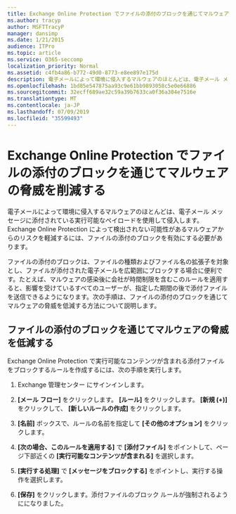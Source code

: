 ```yaml
---
title: Exchange Online Protection でファイルの添付のブロックを通じてマルウェアの脅威を削減する
ms.author: tracyp
author: MSFTTracyP
manager: dansimp
ms.date: 1/21/2015
audience: ITPro
ms.topic: article
ms.service: O365-seccomp
localization_priority: Normal
ms.assetid: c4fb4a86-b772-49d0-8773-e8ee897e175d
description: 電子メールによって環境に侵入するマルウェアのほとんどは、電子メール メッセージに添付されている実行可能なペイロードを使用して侵入します。Exchange Online Protection によって検出されない可能性があるマルウェアからのリスクを軽減するには、ファイルの添付のブロックを有効にする必要があります。
ms.openlocfilehash: 1bd85e547875aa93c9e61bb9893058c5e0e66886
ms.sourcegitcommit: 32ecff689ae32c59a39b7633ca0f36a304e7516e
ms.translationtype: MT
ms.contentlocale: ja-JP
ms.lasthandoff: 07/09/2019
ms.locfileid: "35599493"
---
```

# <a name="reducing-malware-threats-through-file-attachment-blocking-in-exchange-online-protection"></a>Exchange Online Protection でファイルの添付のブロックを通じてマルウェアの脅威を削減する

電子メールによって環境に侵入するマルウェアのほとんどは、電子メール メッセージに添付されている実行可能なペイロードを使用して侵入します。Exchange Online Protection によって検出されない可能性があるマルウェアからのリスクを軽減するには、ファイルの添付のブロックを有効にする必要があります。 
  
ファイルの添付のブロックは、ファイルの種類およびファイル名の拡張子を対象とし、ファイルが添付された電子メールを広範囲にブロックする場合に便利です。たとえば、マルウェアの感染後に会社が時間制限を含むこのルールを適用すると、影響を受けているすべてのユーザーが、指定した期間の後で添付ファイルを送信できるようになります。次の手順は、ファイルの添付のブロックを通じてマルウェアの脅威を低減する方法について説明します。 
  
## <a name="reducing-malware-threats-through-file-attachment-blocking"></a>ファイルの添付のブロックを通じてマルウェアの脅威を低減する

Exchange Online Protection で実行可能なコンテンツが含まれる添付ファイルをブロックするルールを作成するには、次の手順を実行します。
  
1. Exchange 管理センター にサインインします。
    
2. **[メール フロー]** をクリックします。 **[ルール]** をクリックします。 **[新規 (+)]** をクリックして、 **[新しいルールの作成]** をクリックします。 
    
3. **[名前]** ボックスで、ルールの名前を指定して **[その他のオプション]** をクリックします。 
    
4. **[次の場合、このルールを適用する]** で **[添付ファイル]** をポイントして、ページ下部近くの **[実行可能なコンテンツが含まれる]** を選択します。 
    
5. **[実行する処理]** で **[メッセージをブロックする]** をポイントし、実行する操作を選択します。 
    
6. **[保存]** をクリックします。添付ファイルのブロック ルールが強制されるようにになりました。 
    
